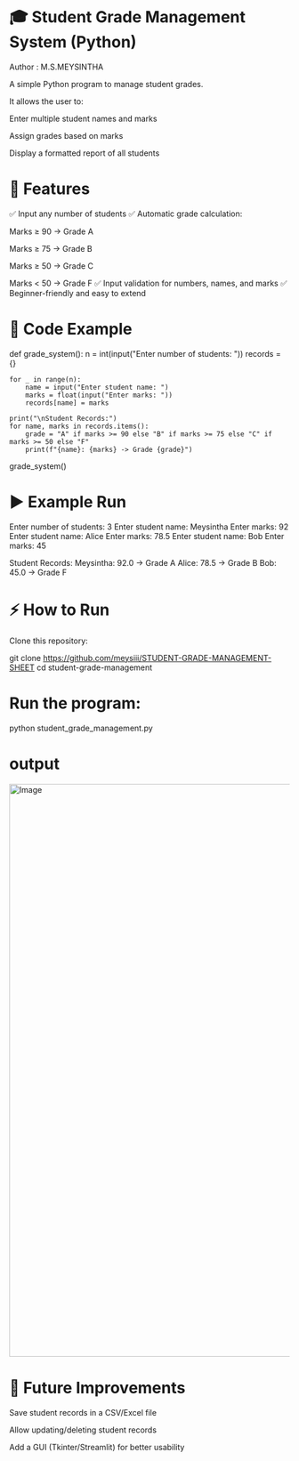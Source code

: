 # 🎓 Student Grade Management System (Python)

Author : M.S.MEYSINTHA

A simple Python program to manage student grades.

It allows the user to:

Enter multiple student names and marks

Assign grades based on marks

Display a formatted report of all students

# 📌 Features

✅ Input any number of students
✅ Automatic grade calculation:

Marks ≥ 90 → Grade A

Marks ≥ 75 → Grade B

Marks ≥ 50 → Grade C

Marks < 50 → Grade F
✅ Input validation for numbers, names, and marks
✅ Beginner-friendly and easy to extend

# 📜 Code Example
def grade_system():
    n = int(input("Enter number of students: "))
    records = {}

    for _ in range(n):
        name = input("Enter student name: ")
        marks = float(input("Enter marks: "))
        records[name] = marks

    print("\nStudent Records:")
    for name, marks in records.items():
        grade = "A" if marks >= 90 else "B" if marks >= 75 else "C" if marks >= 50 else "F"
        print(f"{name}: {marks} -> Grade {grade}")

grade_system()

# ▶️ Example Run
Enter number of students: 3
Enter student name: Meysintha
Enter marks: 92
Enter student name: Alice
Enter marks: 78.5
Enter student name: Bob
Enter marks: 45

Student Records:
Meysintha: 92.0 -> Grade A
Alice: 78.5 -> Grade B
Bob: 45.0 -> Grade F

# ⚡ How to Run

Clone this repository:

git clone https://github.com/meysiii/STUDENT-GRADE-MANAGEMENT-SHEET
cd student-grade-management


# Run the program:

python student_grade_management.py

# output

<img width="1920" height="1030" alt="Image" src="https://github.com/user-attachments/assets/92271173-14d8-45ea-bf9b-a884768ea9d6" />

# 🚀 Future Improvements

Save student records in a CSV/Excel file

Allow updating/deleting student records

Add a GUI (Tkinter/Streamlit) for better usability
